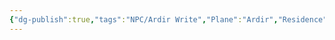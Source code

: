 ```yaml
---
{"dg-publish":true,"tags":"NPC/Ardir Write","Plane":"Ardir","Residence":"Anaurochsche Wüste","permalink":"/npc/pharaoh-atok-kaman/","dgHomeLink":false,"dgPassFrontmatter":true}
---
```


